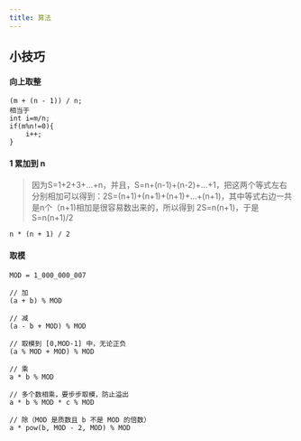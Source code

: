 ```yaml
---
title: 算法
---
```


## 小技巧

#### 向上取整

```
(m + (n - 1)) / n; 
相当于
int i=m/n;
if(m%n!=0){
	i++;
}
```

#### 1 累加到 n

> 因为S=1+2+3+...+n，并且，S=n+(n-1)+(n-2)+...+1，把这两个等式左右分别相加可以得到：2S=(n+1)+(n+1)+(n+1)+...+(n+1)，其中等式右边一共是n个（n+1)相加是很容易数出来的，所以得到 2S=n(n+1)，于是S=n(n+1)/2

```
n * (n + 1) / 2
```

#### 取模

```
MOD = 1_000_000_007

// 加
(a + b) % MOD

// 减
(a - b + MOD) % MOD

// 取模到 [0,MOD-1] 中，无论正负
(a % MOD + MOD) % MOD

// 乘
a * b % MOD

// 多个数相乘，要步步取模，防止溢出
a * b % MOD * c % MOD

// 除（MOD 是质数且 b 不是 MOD 的倍数）
a * pow(b, MOD - 2, MOD) % MOD
```

